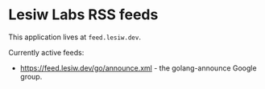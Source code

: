 # Lesiw Labs RSS feeds

This application lives at `feed.lesiw.dev`.

Currently active feeds:

* https://feed.lesiw.dev/go/announce.xml - the golang-announce Google group.
